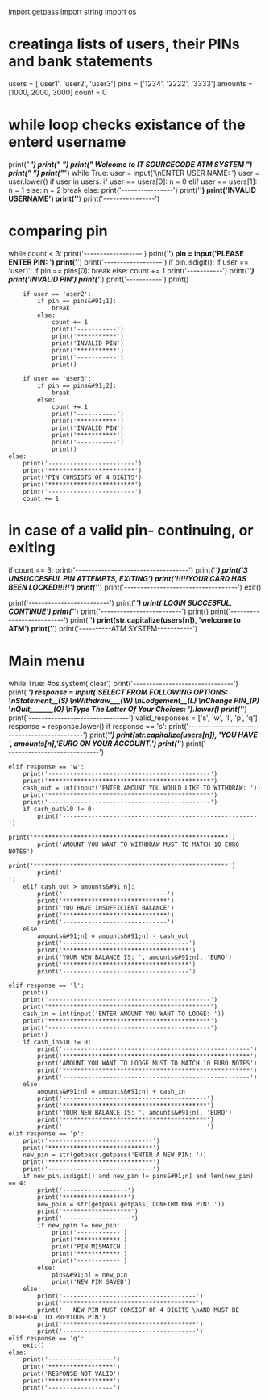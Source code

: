 import getpass
import string
import os

# creatinga lists of users, their PINs and bank statements
users = ['user1', 'user2', 'user3']
pins = ['1234', '2222', '3333']
amounts = [1000, 2000, 3000]
count = 0
# while loop checks existance of the enterd username
print("****************************************************************************")
print("*                                                                          *")
print("*                   Welcome to IT SOURCECODE ATM SYSTEM                    *")
print("*                                                                          *")
print("****************************************************************************")
while True:
	user = input('\nENTER USER NAME: ')
	user = user.lower()
	if user in users:
		if user == users&#91;0]:
			n = 0
		elif user == users&#91;1]:
			n = 1
		else:
			n = 2
		break
	else:
		print('----------------')
		print('****************')
		print('INVALID USERNAME')
		print('****************')
		print('----------------')

# comparing pin
while count &lt; 3:
	print('------------------')
	print('******************')
	pin = input('PLEASE ENTER PIN: ')
	print('******************')
	print('------------------')
	if pin.isdigit():
		if user == 'user1':
			if pin == pins&#91;0]:
				break
			else:
				count += 1
				print('-----------')
				print('***********')
				print('INVALID PIN')
				print('***********')
				print('-----------')
				print()

		if user == 'user2':
			if pin == pins&#91;1]:
				break
			else:
				count += 1
				print('-----------')
				print('***********')
				print('INVALID PIN')
				print('***********')
				print('-----------')
				print()
				
		if user == 'user3':
			if pin == pins&#91;2]:
				break
			else:
				count += 1
				print('-----------')
				print('***********')
				print('INVALID PIN')
				print('***********')
				print('-----------')
				print()
	else:
		print('------------------------')
		print('************************')
		print('PIN CONSISTS OF 4 DIGITS')
		print('************************')
		print('------------------------')
		count += 1
	
# in case of a valid pin- continuing, or exiting
if count == 3:
	print('-----------------------------------')
	print('***********************************')
	print('3 UNSUCCESFUL PIN ATTEMPTS, EXITING')
	print('!!!!!YOUR CARD HAS BEEN LOCKED!!!!!')
	print('***********************************')
	print('-----------------------------------')
	exit()

print('-------------------------')
print('*************************')
print('LOGIN SUCCESFUL, CONTINUE')
print('*************************')
print('-------------------------')
print()
print('--------------------------')
print('**************************')	
print(str.capitalize(users&#91;n]), 'welcome to ATM')
print('**************************')
print('----------ATM SYSTEM-----------')
# Main menu
while True:
	#os.system('clear')
	print('-------------------------------')
	print('*******************************')
	response = input('SELECT FROM FOLLOWING OPTIONS: \nStatement__(S) \nWithdraw___(W) \nLodgement__(L)  \nChange PIN_(P)  \nQuit_______(Q) \nType The Letter Of Your Choices: ').lower()
	print('*******************************')
	print('-------------------------------')
	valid_responses = &#91;'s', 'w', 'l', 'p', 'q']
	response = response.lower()
	if response == 's':
		print('---------------------------------------------')
		print('*********************************************')
		print(str.capitalize(users&#91;n]), 'YOU HAVE ', amounts&#91;n],'EURO ON YOUR ACCOUNT.')
		print('*********************************************')
		print('---------------------------------------------')
		
	elif response == 'w':
		print('---------------------------------------------')
		print('*********************************************')
		cash_out = int(input('ENTER AMOUNT YOU WOULD LIKE TO WITHDRAW: '))
		print('*********************************************')
		print('---------------------------------------------')
		if cash_out%10 != 0:
			print('------------------------------------------------------')
			print('******************************************************')
			print('AMOUNT YOU WANT TO WITHDRAW MUST TO MATCH 10 EURO NOTES')
			print('******************************************************')
			print('------------------------------------------------------')
		elif cash_out > amounts&#91;n]:
			print('-----------------------------')
			print('*****************************')
			print('YOU HAVE INSUFFICIENT BALANCE')
			print('*****************************')
			print('-----------------------------')
		else:
			amounts&#91;n] = amounts&#91;n] - cash_out
			print('-----------------------------------')
			print('***********************************')
			print('YOUR NEW BALANCE IS: ', amounts&#91;n], 'EURO')
			print('***********************************')
			print('-----------------------------------')
			
	elif response == 'l':
		print()
		print('---------------------------------------------')
		print('*********************************************')
		cash_in = int(input('ENTER AMOUNT YOU WANT TO LODGE: '))
		print('*********************************************')
		print('---------------------------------------------')
		print()
		if cash_in%10 != 0:
			print('----------------------------------------------------')
			print('****************************************************')
			print('AMOUNT YOU WANT TO LODGE MUST TO MATCH 10 EURO NOTES')
			print('****************************************************')
			print('----------------------------------------------------')
		else:
			amounts&#91;n] = amounts&#91;n] + cash_in
			print('----------------------------------------')
			print('****************************************')
			print('YOUR NEW BALANCE IS: ', amounts&#91;n], 'EURO')
			print('****************************************')
			print('----------------------------------------')
	elif response == 'p':
		print('-----------------------------')
		print('*****************************')
		new_pin = str(getpass.getpass('ENTER A NEW PIN: '))
		print('*****************************')
		print('-----------------------------')
		if new_pin.isdigit() and new_pin != pins&#91;n] and len(new_pin) == 4:
			print('------------------')
			print('******************')
			new_ppin = str(getpass.getpass('CONFIRM NEW PIN: '))
			print('*******************')
			print('-------------------')
			if new_ppin != new_pin:
				print('------------')
				print('************')
				print('PIN MISMATCH')
				print('************')
				print('------------')
			else:
				pins&#91;n] = new_pin
				print('NEW PIN SAVED')
		else:
			print('-------------------------------------')
			print('*************************************')
			print('   NEW PIN MUST CONSIST OF 4 DIGITS \nAND MUST BE DIFFERENT TO PREVIOUS PIN')
			print('*************************************')
			print('-------------------------------------')
	elif response == 'q':
		exit()
	else:
		print('------------------')
		print('******************')
		print('RESPONSE NOT VALID')
		print('******************')
		print('------------------')
